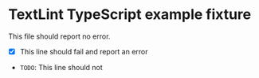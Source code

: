 # TextLint TypeScript example fixture

This file should report no error.

- [x] This line should fail and report an error
- `TODO`: This line should not
